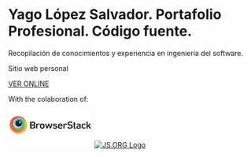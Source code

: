 # Yago López Salvador. Portafolio Profesional. Código fuente.

Recopilación de conocimientos y experiencia en ingeniería del software.

Sitio web personal

<a href="https://yagolopez.github.io" target="_blank">VER ONLINE</a>

<div>With the colaboration of: </div>
<div><a href="https://www.browserstack.com/" target="_blank"><img src="browserstack-logo.png" height="90px"/></a>
<a href="https://js.org" target="_blank" title="JS.ORG | JavaScript Community">
<img src="https://logo.js.org/dark_horz.png" width="102" alt="JS.ORG Logo"/></a></div>
